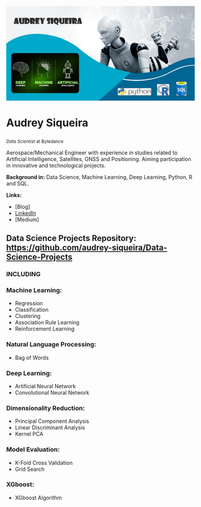 <p align="center">
  <img src="banner1.jpg" >
</p>

# Audrey Siqueira
<sub>*Data Scientist* at Bytedance </sub>

Aerospace/Mechanical Engineer with experience in studies related to Artificial Intelligence, Satellites, GNSS and Positioning.
Aiming participation in innovative and technological projects. 

**Background in:** Data Science, Machine Learning, Deep Learning, Python, R and SQL. 
 
 **Links:**
* [Blog]
* [LinkedIn](https://www.linkedin.com/in/audrey-siqueira-b5341ba3/)
* [Medium]


## Data Science Projects Repository: https://github.com/audrey-siqueira/Data-Science-Projects

### INCLUDING ###

### Machine Learning:
* Regression
* Classification
* Clustering
* Association Rule Learning
* Reinforcement Learning

### Natural Language Processing:
* Bag of Words

### Deep Learning:
* Artificial Neural Network
* Convolutional Neural Network

### Dimensionality Reduction:
* Principal Component Analysis
* Linear Discriminant Analysis
* Kernel PCA

### Model Evaluation:
* K-Fold Cross Validation
* Grid Search

### XGboost:
* XGboost Algorithm


